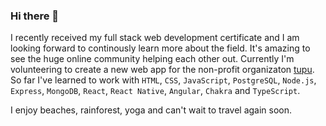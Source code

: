 ### Hi there 👋
I recently received my full stack web development certificate and I am looking forward to continously learn more about the field. It's amazing to see the huge online community helping each other out. 
Currently I'm volunteering to create a new web app for the non-profit organizaton [tupu](https://www.tupu.io/).
So far I've learned to work with `HTML`, `CSS`, `JavaScript`, `PostgreSQL`, `Node.js`, `Express`, `MongoDB`, `React`, `React Native`, `Angular`, `Chakra` and `TypeScript`.

I enjoy beaches, rainforest, yoga and can't wait to travel again soon.


<!--
**ClaraPapaya/ClaraPapaya** is a ✨ _special_ ✨ repository because its `README.md` (this file) appears on your GitHub profile.


